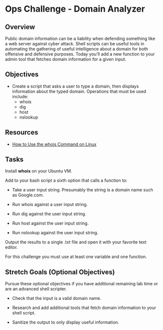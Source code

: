 # Ops Challenge - Domain Analyzer

## Overview

Public domain information can be a liability when defending something like a web server against cyber attack. Shell scripts can be useful tools in automating the gathering of useful intelligence about a domain for both offensive and defensive purposes. Today you’ll add a new function to your admin tool that fetches domain information for a given input.

## Objectives

* Create a script that asks a user to type a domain, then displays information about the typed domain. Operations that must be used include:
  * whois
  * dig
  * host
  * nslookup

## Resources

* [How to Use the whois Command on Linux](https://www.howtogeek.com/680086/how-to-use-the-whois-command-on-linux/)

## Tasks

Install **whois** on your Ubuntu VM.

Add to your bash script a sixth option that calls a function to:

* Take a user input string. Presumably the string is a domain name such as Google.com.

* Run whois against a user input string.

* Run dig against the user input string.

* Run host against the user input string.

* Run nslookup against the user input string.

Output the results to a single .txt file and open it with your favorite text editor.

For this challenge you must use at least one variable and one function.

## Stretch Goals (Optional Objectives)

Pursue these optional objectives if you have additional remaining lab time or are an advanced shell scripter.

* Check that the input is a valid domain name.

* Research and add additional tools that fetch domain information to your shell script.

* Sanitize the output to only display useful information.
